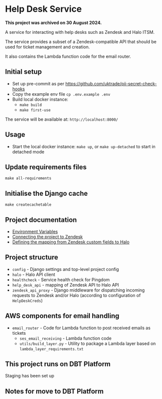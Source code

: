 # Help Desk Service

**This project was archived on 30 August 2024.**

A service for interacting with help desks such as Zendesk and Halo ITSM.

The service provides a subset of a Zendesk-compatible API that should be used for ticket management and creation.

It also contains the Lambda function code for the email router.

## Initial setup

- Set up pre-commit as per https://github.com/uktrade/pii-secret-check-hooks
- Copy the example env file `cp .env.example .env`
- Build local docker instance:
    - `make build`
    - `make first-use` 

The service will be available at: `http://localhost:8000/`

## Usage

- Start the local docker instance: `make up`, or `make up-detached` to start in detached mode

## Update requirements files

`make all-requirements`

## Initialise the Django cache

`make createcachetable`

## Project documentation

- [Environment Variables](/docs/environment-variables.md)
- [Connecting the project to Zendesk](/docs/zendesk.md)
- [Defining the mapping from Zendesk custom fields to Halo](/docs/zendesk-to-halo-mapping.md)

## Project structure

- `config` - Django settings and top-level project config
- `halo` -  Halo API client
- `healthcheck` -  Service health check for Pingdom
- `help_desk_api` - mapping of Zendesk API to Halo API
- `zendesk_api_proxy` - Django middleware for dispatching incoming requests to Zendesk and/or Halo (according to configuration of `HelpDeskCreds`)

## AWS components for email handling

- `email_router` - Code for Lambda function to post received emails as tickets
  - `ses_email_receiving` - Lambda function code
  - `utils/build_layer.py` - Utility to package a Lambda layer based on `lambda_layer_requirements.txt`
 
## This project runs on DBT Platform

Staging has been set up



## Notes for move to DBT Platform